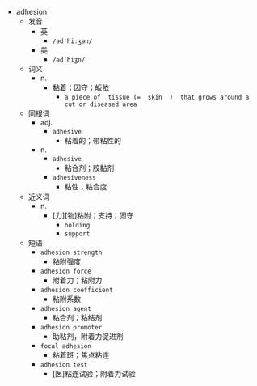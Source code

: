 - adhesion
  - 发音
    - 英
      - `/əd'hiːʒən/`
    - 美
      - `/əd'hiʒn/`
  - 词义
    - n.
      - 黏着；因守；皈依
        - `a piece of  tissue (=  skin  )  that grows around a cut or diseased area`
  - 同根词
    - adj.
      - `adhesive`
        - 粘着的；带粘性的
    - n.
      - `adhesive`
        - 粘合剂；胶黏剂
      - `adhesiveness`
        - 粘性；粘合度
  - 近义词
    - n.
      - [力][物]粘附；支持；固守
        - `holding`
        - `support`
  - 短语
    - `adhesion strength`
      - 粘附强度 
    - `adhesion force`
      - 附着力；粘附力 
    - `adhesion coefficient`
      - 粘附系数 
    - `adhesion agent`
      - 粘合剂；粘结剂 
    - `adhesion promoter`
      - 助粘剂，附着力促进剂 
    - `focal adhesion`
      - 粘着斑；焦点粘连 
    - `adhesion test`
      - [医]粘连试验；附着力试验 
